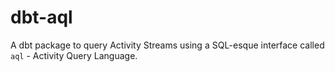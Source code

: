 # dbt-aql
A dbt package to query Activity Streams using a SQL-esque interface called `aql` - Activity Query Language.


